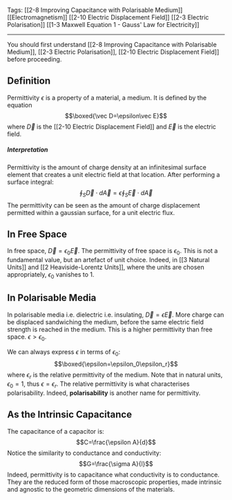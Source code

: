 Tags: [[2-8 Improving Capacitance with Polarisable Medium]] [[Electromagnetism]] [[2-10 Electric Displacement Field]] [[2-3 Electric Polarisation]] [[1-3 Maxwell Equation 1 - Gauss' Law for Electricity]] 
___
You should first understand [[2-8 Improving Capacitance with Polarisable Medium]], [[2-3 Electric Polarisation]], [[2-10 Electric Displacement Field]] before proceeding. 
## Definition
Permittivity $\epsilon$ is a property of a material, a medium. It is defined by the equation
$$\boxed{\vec D=\epsilon\vec E}$$
where $\vec D$ is the [[2-10 Electric Displacement Field]] and $\vec E$ is the electric field. 
##### Interpretation
Permittivity is the amount of charge density at an infinitesimal surface element that creates a unit electric field at that location. 
After performing a surface integral:
$$\oint_S \vec D\cdot d\vec A=\epsilon\oint_S\vec E\cdot d\vec A$$
The permittivity can be seen as the amount of charge displacement permitted within a gaussian surface, for a unit electric flux. 
## In Free Space
In free space, $\vec D=\epsilon_0 \vec E$. The permittivity of free space is $\epsilon_0$. This is not a fundamental value, but an artefact of unit choice. Indeed, in [[3 Natural Units]] and [[2 Heaviside-Lorentz Units]], where the units are chosen appropriately, $\epsilon_0$ vanishes to $1$. 
## In Polarisable Media
In polarisable media i.e. dielectric i.e. insulating, $\vec D=\epsilon \vec E$. More charge can be displaced sandwiching the medium, before the same electric field strength is reached in the medium. This is a higher permittivity than free space. $\epsilon>\epsilon_0$. 

We can always express $\epsilon$ in terms of $\epsilon_0$:
$$\boxed{\epsilon=\epsilon_0\epsilon_r}$$
where $\epsilon_r$ is the relative permittivity of the medium. Note that in natural units, $\epsilon_0=1$, thus $\epsilon=\epsilon_r$. The relative permittivity is what characterises polarisability. Indeed, **polarisability** is another name for permittivity. 
## As the Intrinsic Capacitance
The capacitance of a capacitor is: 
$$C=\frac{\epsilon A}{d}$$
Notice the similarity to conductance and conductivity:
$$G=\frac{\sigma A}{l}$$
Indeed, permittivity is to capacitance what conductivity is to conductance. They are the reduced form of those macroscopic properties, made intrinsic and agnostic to the geometric dimensions of the materials. 